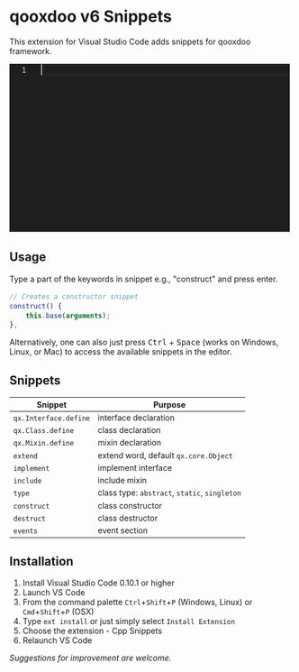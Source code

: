 # qooxdoo v6 Snippets
This extension for Visual Studio Code adds snippets for qooxdoo framework.

![create qooxdoo class](images/usage-example.gif)

## Usage
Type a part of the keywords in snippet e.g., "construct" and press enter.

```javascript
// Creates a constructor snippet
construct() {
    this.base(arguments);
}, 
```

Alternatively, one can also just press <kbd>Ctrl</kbd> + <kbd>Space</kbd> (works on Windows, Linux, or Mac) to access the available snippets in the editor.

## Snippets

| Snippet               | Purpose                                       |
| ----------------------| ----------------------------------------------|
| `qx.Interface.define` | interface declaration                         |
| `qx.Class.define`     | class declaration                             |
| `qx.Mixin.define`     | mixin declaration                             |
| `extend`              | extend word, default `qx.core.Object`         |
| `implement`           | implement interface                           |
| `include`             | include mixin                                 |
| `type`                | class type: `abstract`, `static`, `singleton` |
| `construct`           | class constructor                             |
| `destruct`            | class destructor                              |
| `events`              | event section                                 |

## Installation

1. Install Visual Studio Code 0.10.1 or higher
2. Launch VS Code
3. From the command palette `Ctrl`+`Shift`+`P` (Windows, Linux) or `Cmd`+`Shift`+`P` (OSX)
4. Type `ext install` or just simply select `Install Extension`
5. Choose the extension - Cpp Snippets
6. Relaunch VS Code


*Suggestions for improvement are welcome.*
